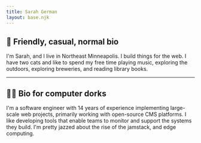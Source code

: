 ```yaml
---
title: Sarah German
layout: base.njk
---
```


## 🎸 Friendly, casual, normal bio
I'm Sarah, and I live in Northeast Minneapolis. I build things for the web. I have two cats and like to spend my free time playing music, exploring the outdoors, exploring breweries, and reading library books.

---

## 👩‍💻 Bio for computer dorks
I'm a software engineer with 14 years of experience implementing large-scale web projects, primarily working with open-source CMS platforms. I like developing tools that enable teams to monitor and support the systems they build. I'm pretty jazzed about the rise of the jamstack, and edge computing.

